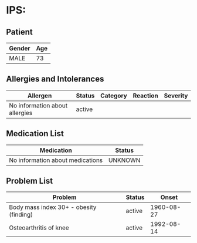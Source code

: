 # IPS:

## Patient

|Gender|Age|
|---|---|
|MALE|73|

## Allergies and Intolerances

|Allergen|Status|Category|Reaction|Severity|
|---|---|---|---|---|
|No information about allergies|active||||

## Medication List

|Medication|Status|
|---|---|
|No information about medications|UNKNOWN|

## Problem List

|Problem|Status|Onset|
|---|---|---|
|Body mass index 30+ - obesity (finding)|active|1960-08-27|
|Osteoarthritis of knee|active|1992-08-14|
